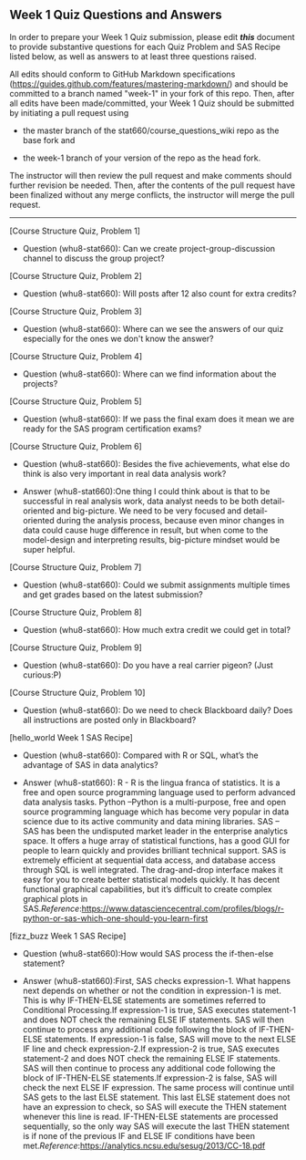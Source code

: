 ## Week 1 Quiz Questions and Answers

In order to prepare your Week 1 Quiz submission, please edit ***this*** document to provide substantive questions for each Quiz Problem and SAS Recipe listed below, as well as answers to at least three questions raised.

All edits should conform to GitHub Markdown specifications (https://guides.github.com/features/mastering-markdown/) and should be committed to a branch named "week-1" in your fork of this repo. Then, after all edits have been made/committed, your Week 1 Quiz should be submitted by initiating a pull request using

- the master branch of the stat660/course_questions_wiki repo as the base fork and

- the week-1 branch of your version of the repo as the head fork.

The instructor will then review the pull request and make comments should further revision be needed. Then, after the contents of the pull request have been finalized without any merge conflicts, the instructor will merge the pull request.



********************************************************************************



[Course Structure Quiz, Problem 1]
* Question (whu8-stat660): Can we create project-group-discussion channel to discuss the group project?



[Course Structure Quiz, Problem 2]
* Question (whu8-stat660): Will posts after 12 also count for extra credits?



[Course Structure Quiz, Problem 3]
* Question (whu8-stat660): Where can we see the answers of our quiz especially for the ones we don't know the answer?



[Course Structure Quiz, Problem 4]
* Question (whu8-stat660): Where can we find information about the projects?



[Course Structure Quiz, Problem 5]
* Question (whu8-stat660): If we pass the final exam does it mean we are ready for the SAS program certification exams?



[Course Structure Quiz, Problem 6]
* Question (whu8-stat660): Besides the five achievements, what else do think is also very important in real data analysis work?

* Answer (whu8-stat660):One thing I could think about is that to be successful in real analysis work, data analyst needs to be both detail-oriented and big-picture. We need to be very focused and detail-oriented during the analysis process, because even minor changes in data could cause huge difference in result, but when come to the model-design and interpreting results, big-picture mindset would be super helpful.



[Course Structure Quiz, Problem 7]
* Question (whu8-stat660): Could we submit assignments multiple times and get grades based on the latest submission?



[Course Structure Quiz, Problem 8]
* Question (whu8-stat660): How much extra credit we could get in total? 



[Course Structure Quiz, Problem 9]
* Question (whu8-stat660):  Do you have a real carrier pigeon? (Just curious:P) 



[Course Structure Quiz, Problem 10]
* Question (whu8-stat660): Do we need to check Blackboard daily? Does all instructions are posted only in Blackboard? 



[hello_world Week 1 SAS Recipe]
* Question (whu8-stat660): Compared with R or SQL, what’s the advantage of SAS in data analytics?

* Answer (whu8-stat660): R - R is the lingua franca of statistics. It is a free and open source programming language used to perform advanced data analysis tasks. Python –Python is a multi-purpose, free and open source programming language which has become very popular in data science due to its active community and data mining libraries. SAS – SAS has been the undisputed market leader in the enterprise analytics space. It offers a huge array of statistical functions, has a good GUI for people to learn quickly and provides brilliant technical support.
SAS is extremely efficient at sequential data access, and database access through SQL is well integrated. The drag-and-drop interface makes it easy for you to create better statistical models quickly.  It has decent functional graphical capabilities, but it’s difficult to create complex graphical plots in SAS.*Reference*:https://www.datasciencecentral.com/profiles/blogs/r-python-or-sas-which-one-should-you-learn-first



[fizz_buzz Week 1 SAS Recipe]
* Question (whu8-stat660):How would SAS process the if-then-else statement?

* Answer (whu8-stat660):First, SAS checks expression-1. What happens next depends on whether or not the condition in expression-1 is met. This is why IF-THEN-ELSE statements are sometimes referred to Conditional Processing.If expression-1 is true, SAS executes statement-1 and does NOT check the remaining ELSE IF statements. SAS will then continue to process any additional code following the block of IF-THEN-ELSE statements.
If expression-1 is false, SAS will move to the next ELSE IF line and check expression-2.If expression-2 is true, SAS executes statement-2 and does NOT check the remaining ELSE IF statements. SAS will then continue to process any additional code following the block of IF-THEN-ELSE statements.If expression-2 is false, SAS will check the next ELSE IF expression.
The same process will continue until SAS gets to the last ELSE statement. This last ELSE statement does not have an expression to check, so SAS will execute the THEN statement whenever this line is read. IF-THEN-ELSE statements are processed sequentially, so the only way SAS will execute the last THEN statement is if none of the previous IF and ELSE IF conditions have been met.*Reference*:https://analytics.ncsu.edu/sesug/2013/CC-18.pdf


